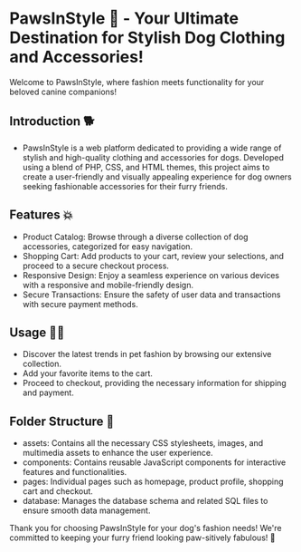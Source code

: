# PawsInStyle :dog: - Your Ultimate Destination for Stylish Dog Clothing and Accessories!
Welcome to PawsInStyle, where fashion meets functionality for your beloved canine companions!
## Introduction :dog2:
* PawsInStyle is a web platform dedicated to providing a wide range of stylish and high-quality clothing and accessories for dogs. Developed using a blend of PHP, CSS, and HTML themes, this project aims to create a user-friendly and visually appealing experience for dog owners seeking fashionable accessories for their furry friends.

## Features :boom:
* Product Catalog: Browse through a diverse collection of dog accessories, categorized for easy navigation.
* Shopping Cart: Add products to your cart, review your selections, and proceed to a secure checkout process.
* Responsive Design: Enjoy a seamless experience on various devices with a responsive and mobile-friendly design.
* Secure Transactions: Ensure the safety of user data and transactions with secure payment methods.

## Usage :technologist:
* Discover the latest trends in pet fashion by browsing our extensive collection.
* Add your favorite items to the cart.
* Proceed to checkout, providing the necessary information for shipping and payment.

## Folder Structure :file_folder:
* assets: Contains all the necessary CSS stylesheets, images, and multimedia assets to enhance the user experience.
* components: Contains reusable JavaScript components for interactive features and functionalities.
* pages: Individual pages such as homepage, product profile, shopping cart and checkout.
* database: Manages the database schema and related SQL files to ensure smooth data management.

Thank you for choosing PawsInStyle for your dog's fashion needs! We're committed to keeping your furry friend looking paw-sitively fabulous! 🐾
